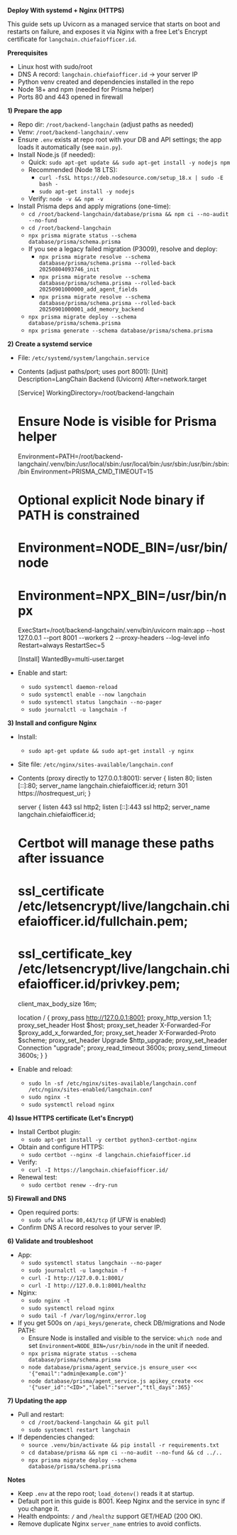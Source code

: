 **Deploy With systemd + Nginx (HTTPS)**

This guide sets up Uvicorn as a managed service that starts on boot and restarts on failure, and exposes it via Nginx with a free Let's Encrypt certificate for `langchain.chiefaiofficer.id`.

**Prerequisites**
- Linux host with sudo/root
- DNS A record: `langchain.chiefaiofficer.id` → your server IP
- Python venv created and dependencies installed in the repo
- Node 18+ and npm (needed for Prisma helper)
- Ports 80 and 443 opened in firewall

**1) Prepare the app**
- Repo dir: `/root/backend-langchain` (adjust paths as needed)
- Venv: `/root/backend-langchain/.venv`
- Ensure `.env` exists at repo root with your DB and API settings; the app loads it automatically (see `main.py`).
- Install Node.js (if needed):
  - Quick: `sudo apt-get update && sudo apt-get install -y nodejs npm`
  - Recommended (Node 18 LTS):
    - `curl -fsSL https://deb.nodesource.com/setup_18.x | sudo -E bash -`
    - `sudo apt-get install -y nodejs`
  - Verify: `node -v && npm -v`
- Install Prisma deps and apply migrations (one-time):
  - `cd /root/backend-langchain/database/prisma && npm ci --no-audit --no-fund`
  - `cd /root/backend-langchain`
  - `npx prisma migrate status --schema database/prisma/schema.prisma`
  - If you see a legacy failed migration (P3009), resolve and deploy:
    - `npx prisma migrate resolve --schema database/prisma/schema.prisma --rolled-back 20250804093746_init`
    - `npx prisma migrate resolve --schema database/prisma/schema.prisma --rolled-back 20250901000000_add_agent_fields`
    - `npx prisma migrate resolve --schema database/prisma/schema.prisma --rolled-back 20250901000001_add_memory_backend`
  - `npx prisma migrate deploy --schema database/prisma/schema.prisma`
  - `npx prisma generate --schema database/prisma/schema.prisma`

**2) Create a systemd service**
- File: `/etc/systemd/system/langchain.service`
- Contents (adjust paths/port; uses port 8001):
  [Unit]
  Description=LangChain Backend (Uvicorn)
  After=network.target

  [Service]
  WorkingDirectory=/root/backend-langchain
  # Ensure Node is visible for Prisma helper
  Environment=PATH=/root/backend-langchain/.venv/bin:/usr/local/sbin:/usr/local/bin:/usr/sbin:/usr/bin:/sbin:/bin
  Environment=PRISMA_CMD_TIMEOUT=15
  # Optional explicit Node binary if PATH is constrained
  # Environment=NODE_BIN=/usr/bin/node
  # Environment=NPX_BIN=/usr/bin/npx
  ExecStart=/root/backend-langchain/.venv/bin/uvicorn main:app --host 127.0.0.1 --port 8001 --workers 2 --proxy-headers --log-level info
  Restart=always
  RestartSec=5

  [Install]
  WantedBy=multi-user.target

- Enable and start:
  - `sudo systemctl daemon-reload`
  - `sudo systemctl enable --now langchain`
  - `sudo systemctl status langchain --no-pager`
  - `sudo journalctl -u langchain -f`

**3) Install and configure Nginx**
- Install:
  - `sudo apt-get update && sudo apt-get install -y nginx`
- Site file: `/etc/nginx/sites-available/langchain.conf`
- Contents (proxy directly to 127.0.0.1:8001):
  server {
    listen 80;
    listen [::]:80;
    server_name langchain.chiefaiofficer.id;
    return 301 https://$host$request_uri;
  }

  server {
    listen 443 ssl http2;
    listen [::]:443 ssl http2;
    server_name langchain.chiefaiofficer.id;

    # Certbot will manage these paths after issuance
    # ssl_certificate     /etc/letsencrypt/live/langchain.chiefaiofficer.id/fullchain.pem;
    # ssl_certificate_key /etc/letsencrypt/live/langchain.chiefaiofficer.id/privkey.pem;

    client_max_body_size 16m;

    location / {
      proxy_pass http://127.0.0.1:8001;
      proxy_http_version 1.1;
      proxy_set_header Host $host;
      proxy_set_header X-Forwarded-For $proxy_add_x_forwarded_for;
      proxy_set_header X-Forwarded-Proto $scheme;
      proxy_set_header Upgrade $http_upgrade;
      proxy_set_header Connection "upgrade";
      proxy_read_timeout 3600s;
      proxy_send_timeout 3600s;
    }
  }

- Enable and reload:
  - `sudo ln -sf /etc/nginx/sites-available/langchain.conf /etc/nginx/sites-enabled/langchain.conf`
  - `sudo nginx -t`
  - `sudo systemctl reload nginx`

**4) Issue HTTPS certificate (Let's Encrypt)**
- Install Certbot plugin:
  - `sudo apt-get install -y certbot python3-certbot-nginx`
- Obtain and configure HTTPS:
  - `sudo certbot --nginx -d langchain.chiefaiofficer.id`
- Verify:
  - `curl -I https://langchain.chiefaiofficer.id/`
- Renewal test:
  - `sudo certbot renew --dry-run`

**5) Firewall and DNS**
- Open required ports:
  - `sudo ufw allow 80,443/tcp` (if UFW is enabled)
- Confirm DNS A record resolves to your server IP.

**6) Validate and troubleshoot**
- App:
  - `sudo systemctl status langchain --no-pager`
  - `sudo journalctl -u langchain -f`
  - `curl -I http://127.0.0.1:8001/`
  - `curl -I http://127.0.0.1:8001/healthz`
- Nginx:
  - `sudo nginx -t`
  - `sudo systemctl reload nginx`
  - `sudo tail -f /var/log/nginx/error.log`
- If you get 500s on `/api_keys/generate`, check DB/migrations and Node PATH:
  - Ensure Node is installed and visible to the service: `which node` and set `Environment=NODE_BIN=/usr/bin/node` in the unit if needed.
  - `npx prisma migrate status --schema database/prisma/schema.prisma`
  - `node database/prisma/agent_service.js ensure_user <<< '{"email":"admin@example.com"}'`
  - `node database/prisma/agent_service.js apikey_create <<< '{"user_id":"<ID>","label":"server","ttl_days":365}'`

**7) Updating the app**
- Pull and restart:
  - `cd /root/backend-langchain && git pull`
  - `sudo systemctl restart langchain`
- If dependencies changed:
  - `source .venv/bin/activate && pip install -r requirements.txt`
  - `cd database/prisma && npm ci --no-audit --no-fund && cd ../..`
  - `npx prisma migrate deploy --schema database/prisma/schema.prisma`

**Notes**
- Keep `.env` at the repo root; `load_dotenv()` reads it at startup.
- Default port in this guide is 8001. Keep Nginx and the service in sync if you change it.
- Health endpoints: `/` and `/healthz` support GET/HEAD (200 OK).
- Remove duplicate Nginx `server_name` entries to avoid conflicts.
